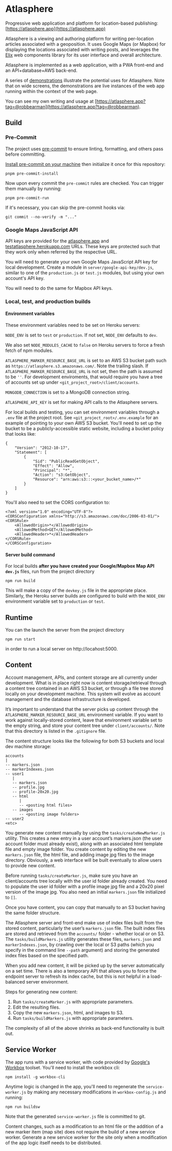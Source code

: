 # Atlasphere
Progressive web application and platform for location-based publishing:
[https://atlasphere.app](https://atlasphere.app)

Atlasphere is a viewing and authoring platform for writing per-location
articles associated with a geoposition. It uses Google Maps (or Mapbox) for displaying
the locations associated with writing posts, and leverages the
[Elix](https://component.kitchen/elix) web components library for its user 
interface and overall architecture.

Atlasphere is implemented as a web application, with a PWA front-end and an
API+database+AWS back-end.

A series of [demonstrations](https://atlasphere.app/demo) illustrate the 
potential uses for Atlasphere. Note that on wide screens, the demonstrations 
are live instances of the web app running within the context of the web page.

You can see my own writing and usage at 
[https://atlasphere.app?tag=@robbearman](https://atlasphere.app?tag=@robbearman).

## Build

### Pre-Commit

The project uses [pre-commit](https://pre-commit.com/) to ensure linting, formatting, and others pass before committing.

[Install pre-commit on your machine](https://pre-commit.com/#installation) then initialize it once for this repository:

```shell
pnpm pre-commit-install
```

Now upon every commit the `pre-commit` rules are checked. You can trigger them manually by running:

```shell
pnpm pre-commit-run
```

If it's necessary, you can skip the pre-commit hooks via:

```shell
git commit --no-verify -m "..."
```

### Google Maps JavaScript API

API keys are provided for the [atlasphere.app](https://atlasphere.app) and 
[testatlasphere.herokuapp.com](https://testatlasphere.herokuapp.com)
URLs. These keys are protected such that they work only when referred
by the respective URL.

You will need to generate your own Google Maps JavaScript API key for
local development. Create a module in `server/google-api-key/dev.js`,
similar to one of the `production.js` or `test.js` modules, but using
your own account's API key.

You will need to do the same for Mapbox API keys.

### Local, test, and production builds

#### Environment variables

These environment variables need to be set on Heroku servers:

`NODE_ENV` is set to `test` or `production`. If not set, `NODE_ENV` defaults to `dev`.

We also set `NODE_MODULES_CACHE` to `false` on Heroku servers to force a fresh fetch of npm modules.

`ATLASPHERE_MARKER_RESOURCE_BASE_URL` is set to an AWS S3 bucket path such as `https://atlasphere.s3.amazonaws.com/`.
Note the trailing slash. If `ATLASPHERE_MARKER_RESOURCE_BASE_URL` is not set, then the path
is assumed to be `''`. For development enviroments, that would require you have a tree of accounts
set up under `<git_project_root>/client/accounts`.

`MONGODB_CONNECTION` is set to a MongoDB connection string.

`ATLASPHERE_API_KEY` is set for making API calls to the Atlasphere servers.

For local builds and testing, you can set environment variables through a `.env` file at the project
root. See `<git_project_root>/.env.example` for an example of pointing to your own AWS S3 bucket.
You'll need to set up the bucket to be a publicly-accessible static website,
including a bucket policy that looks like:

```
{
    "Version": "2012-10-17",
    "Statement": [
        {
            "Sid": "PublicReadGetObject",
            "Effect": "Allow",
            "Principal": "*",
            "Action": "s3:GetObject",
            "Resource": "arn:aws:s3:::<your_bucket_name>/*"
        }
    ]
}
```

You'll also need to set the CORS configuration to:

```
<?xml version="1.0" encoding="UTF-8"?>
<CORSConfiguration xmlns="http://s3.amazonaws.com/doc/2006-03-01/">
<CORSRule>
    <AllowedOrigin>*</AllowedOrigin>
    <AllowedMethod>GET</AllowedMethod>
    <AllowedHeader>*</AllowedHeader>
</CORSRule>
</CORSConfiguration>
```

#### Server build command

For local builds **after you have created your Google/Mapbox Map API `dev.js`** files, run
from the project directory 

```
npm run build
```

This will make a copy of the `devkey.js` file in the appropriate place.
Similarly, the Heroku server builds are configured to build with the
`NODE_ENV` environment variable set to `production` or `test`.

## Runtime

You can the launch the server from the project directory 

```
npm run start
``` 
in order to run a local server on http://locahost:5000.

## Content

Account management, APIs, and content storage are all currently under development.
What is in place right now is content storage/retrieval through a content tree contained
in an AWS S3 bucket, or through a file tree stored locally on your development machine.
This system will evolve as account management and the database infrastructure is developed.

It’s important to understand that the server picks up content through the
`ATLASPHERE_MARKER_RESOURCE_BASE_URL` environment variable. If you want to work
against locally-stored content, leave that environment variable set to the empty string,
and store your content tree under `client/accounts/`. Note that this directory is 
listed in the `.gitignore` file.

The content structure looks like the following for both S3 buckets and local dev machine storage:

```
accounts
|
-- markers.json
-- markerIndexes.json
-- user1
   |
   -- markers.json
   -- profile.jpg
   -- profile-20x20.jpg
   -- html
      |
      -- <posting html files>
   -- images
      -- <posting image folders>
-- user2
<etc>
```

You generate new content manually by using the `tasks/createNewMarker.js` utility.
This creates a new entry in a user account’s markers.json (the user account folder must
already exist), along with an associated html template file and empty image folder. You 
create content by editing the new `markers.json` file, the html file, and adding image
jpg files to the image directory. Obviously, a web interface will be built eventually to allow
users to provide new content.

Before running `tasks/createMarker.js`, make sure you have an client/accounts tree locally
with the user id folder already created. You need to populate the user id folder with a
profile image jpg file and a 20x20 pixel version of the image jpg. You also need an
initial `markers.json` file initialized to `[]`.

Once you have content, you can copy that manually to an S3 bucket having the same folder structure.

The Atlasphere server and front-end make use of index files built from the stored content, particularly
the user’s `markers.json` file. The built index files are stored and retrieved from the
`accounts/` folder - whether local or on S3. The `tasks/buildMarkers.js` utility generates
these files, `markers.json` and `markerIndexes.json`, by crawling over the local or S3 paths
(which you specify in the command line `--path` argument) and storing the generated index files
based on the specified path.

When you add new content, it will be picked up by the server automatically on a set time. There
is also a temporary API that allows you to force the endpoint server to refresh its index cache,
but this is not helpful in a load-balanced server environment.

Steps for generating new content:
1. Run `tasks/createMarker.js` with appropriate parameters.
2. Edit the resulting files.
3. Copy the new `markers.json`, html, and images to S3.
4. Run `tasks/buildMarkers.js` with appropriate parameters.

The complexity of all of the above shrinks as back-end functionality is built out.

## Service Worker

The app runs with a service worker, with code provided by 
[Google's Workbox](https://developers.google.com/web/tools/workbox/)
toolset. You'll need to install the workbox cli:

```
npm install -g workbox-cli
```

Anytime logic is changed in the app, you'll need to regenerate the
`service-worker.js` by making any necessary modifications in `workbox-config.js` and running:

```
npm run buildsw
```

Note that the generated `service-worker.js` file is committed to git.

Content changes, such as a modification to an html file or the addition of
a new marker item (map site) does not require the build of a new
service worker. Generate a new service worker for the site only when
a modification of the app logic itself needs to be distributed.